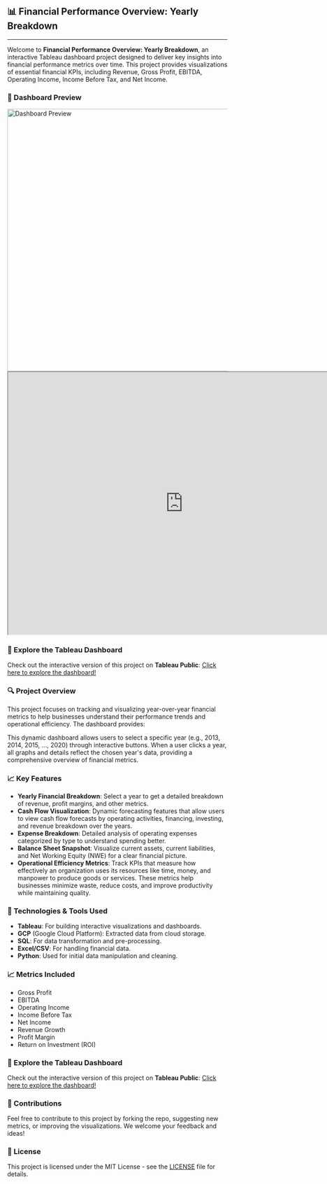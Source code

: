 <h2>📊 Financial Performance Overview: Yearly Breakdown</h2>
<hr>

<p>Welcome to <strong>Financial Performance Overview: Yearly Breakdown</strong>, an interactive Tableau dashboard project designed to deliver key insights into financial performance metrics over time. This project provides visualizations of essential financial KPIs, including Revenue, Gross Profit, EBITDA, Operating Income, Income Before Tax, and Net Income.</p>

<!-- Image of the Dashboard -->
<h3>📸 Dashboard Preview</h3>
<img src="https://public.tableau.com/views/FinancialPerformanceOverviewYearlyBreakdown/FinancialPerformanceOverviewYearlyBreakdown?:language=en-US&:sid=&:redirect=auth&:display_count=n&:origin=viz_share_link" alt="Dashboard Preview" width="600" />

<iframe src="https://public.tableau.com/views/FinancialPerformanceOverviewYearlyBreakdown/FinancialPerformanceOverviewYearlyBreakdown?:language=en-US&:sid=&:redirect=auth&:display_count=n&:origin=viz_share_link" width="800" height="600"></iframe>


<h3>🔗 Explore the Tableau Dashboard</h3>
<p>Check out the interactive version of this project on <strong>Tableau Public</strong>:  
<a href="#" target="_blank">Click here to explore the dashboard!</a></p>

<h3>🔍 Project Overview</h3>
<p>This project focuses on tracking and visualizing year-over-year financial metrics to help businesses understand their performance trends and operational efficiency. The dashboard provides:</p>
<p>This dynamic dashboard allows users to select a specific year (e.g., 2013, 2014, 2015, ..., 2020) through interactive buttons. When a user clicks a year, all graphs and details reflect the chosen year's data, providing a comprehensive overview of financial metrics.</p>

<h3>📈 Key Features</h3>
<ul>
    <li><strong>Yearly Financial Breakdown</strong>: Select a year to get a detailed breakdown of revenue, profit margins, and other metrics.</li>
    <li><strong>Cash Flow Visualization</strong>: Dynamic forecasting features that allow users to view cash flow forecasts by operating activities, financing, investing, and revenue breakdown over the years.</li>
    <li><strong>Expense Breakdown</strong>: Detailed analysis of operating expenses categorized by type to understand spending better.</li>
    <li><strong>Balance Sheet Snapshot</strong>: Visualize current assets, current liabilities, and Net Working Equity (NWE) for a clear financial picture.</li>
    <li><strong>Operational Efficiency Metrics</strong>: Track KPIs that measure how effectively an organization uses its resources like time, money, and manpower to produce goods or services. These metrics help businesses minimize waste, reduce costs, and improve productivity while maintaining quality.</li>
</ul>


<h3>🚀 Technologies & Tools Used</h3>
<ul>
    <li><strong>Tableau</strong>: For building interactive visualizations and dashboards.</li>
    <li><strong>GCP</strong> (Google Cloud Platform): Extracted data from cloud storage.</li>
    <li><strong>SQL</strong>: For data transformation and pre-processing.</li>
    <li><strong>Excel/CSV</strong>: For handling financial data.</li>
    <li><strong>Python</strong>: Used for initial data manipulation and cleaning.</li>
</ul>

<h3>📈 Metrics Included</h3>
<ul>
    <li>Gross Profit</li>
    <li>EBITDA</li>
    <li>Operating Income</li>
    <li>Income Before Tax</li>
    <li>Net Income</li>
    <li>Revenue Growth</li>
    <li>Profit Margin</li>
    <li>Return on Investment (ROI)</li>
</ul>

<h3>🔗 Explore the Tableau Dashboard</h3>
<p>Check out the interactive version of this project on <strong>Tableau Public</strong>:  
<a href="#" target="_blank">Click here to explore the dashboard!</a></p>

<h3>🤝 Contributions</h3>
<p>Feel free to contribute to this project by forking the repo, suggesting new metrics, or improving the visualizations. We welcome your feedback and ideas!</p>

<h3>📝 License</h3>
<p>This project is licensed under the MIT License - see the <a href="LICENSE" target="_blank">LICENSE</a> file for details.</p>
